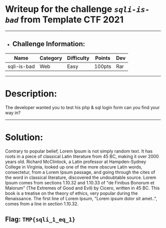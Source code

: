 # Writeup for the challenge **_`sqli-is-bad`_** from Template CTF 2021
----

- ## Challenge Information:

| Name        | Category | Difficulty | Points | Dev |
|-------------|----------|------------|--------|-----|
| sqli-is-bad | Web      | Easy       | 100pts | Rar |

----

# Description: 
The developer wanted you to test his php & sql login form can you find your way in?

----

# Solution:
Contrary to popular belief, Lorem Ipsum is not simply random text. It has roots in a piece of classical Latin literature from 45 BC, making it over 2000 years old. Richard McClintock, a Latin professor at Hampden-Sydney College in Virginia, looked up one of the more obscure Latin words, consectetur, from a Lorem Ipsum passage, and going through the cites of the word in classical literature, discovered the undoubtable source. Lorem Ipsum comes from sections 1.10.32 and 1.10.33 of "de Finibus Bonorum et Malorum" (The Extremes of Good and Evil) by Cicero, written in 45 BC. This book is a treatise on the theory of ethics, very popular during the Renaissance. The first line of Lorem Ipsum, "Lorem ipsum dolor sit amet..", comes from a line in section 1.10.32.

## Flag: **`TMP{sqli_1_eq_1}`** 
